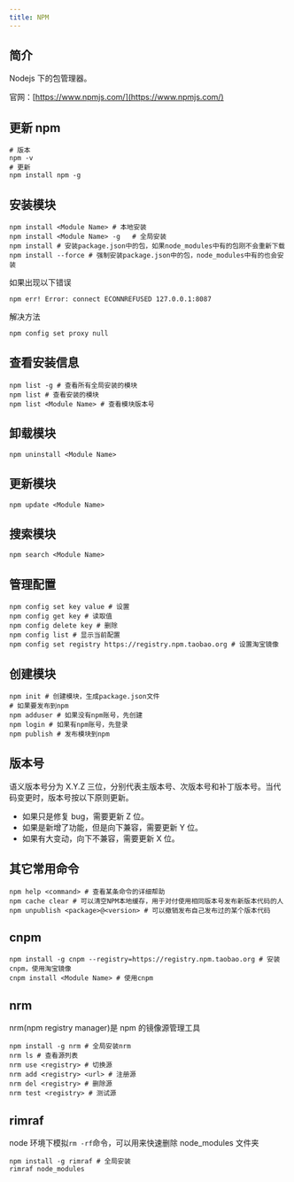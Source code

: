 ```yaml
---
title: NPM
---
```


## 简介

Nodejs 下的包管理器。

官网：[https://www.npmjs.com/](https://www.npmjs.com/)

## 更新 npm

```shell
# 版本
npm -v
# 更新
npm install npm -g
```

## 安装模块

```shell
npm install <Module Name> # 本地安装
npm install <Module Name> -g   # 全局安装
npm install # 安装package.json中的包，如果node_modules中有的包刚不会重新下载
npm install --force # 强制安装package.json中的包，node_modules中有的也会安装
```

如果出现以下错误

```shell
npm err! Error: connect ECONNREFUSED 127.0.0.1:8087
```

解决方法

```shell
npm config set proxy null
```

## 查看安装信息

```shell
npm list -g # 查看所有全局安装的模块
npm list # 查看安装的模块
npm list <Module Name> # 查看模块版本号
```

## 卸载模块

```shell
npm uninstall <Module Name>
```

## 更新模块

```shell
npm update <Module Name>
```

## 搜索模块

```shell
npm search <Module Name>
```

## 管理配置

```shell
npm config set key value # 设置
npm config get key # 读取值
npm config delete key # 删除
npm config list # 显示当前配置
npm config set registry https://registry.npm.taobao.org # 设置淘宝镜像
```

## 创建模块

```shell
npm init # 创建模块，生成package.json文件
# 如果要发布到npm
npm adduser # 如果没有npm账号，先创建
npm login # 如果有npm账号，先登录
npm publish # 发布模块到npm
```

## 版本号

语义版本号分为 X.Y.Z 三位，分别代表主版本号、次版本号和补丁版本号。当代码变更时，版本号按以下原则更新。

- 如果只是修复 bug，需要更新 Z 位。
- 如果是新增了功能，但是向下兼容，需要更新 Y 位。
- 如果有大变动，向下不兼容，需要更新 X 位。

## 其它常用命令

```shell
npm help <command> # 查看某条命令的详细帮助
npm cache clear # 可以清空NPM本地缓存，用于对付使用相同版本号发布新版本代码的人
npm unpublish <package>@<version> # 可以撤销发布自己发布过的某个版本代码
```

## cnpm

```shell
npm install -g cnpm --registry=https://registry.npm.taobao.org # 安装cnpm，使用淘宝镜像
cnpm install <Module Name> # 使用cnpm
```

## nrm

nrm(npm registry manager)是 npm 的镜像源管理工具

```shell
npm install -g nrm # 全局安装nrm
nrm ls # 查看源列表
nrm use <registry> # 切换源
nrm add <registry> <url> # 注册源
nrm del <registry> # 删除源
nrm test <registry> # 测试源
```

## rimraf

node 环境下模拟`rm -rf`命令，可以用来快速删除 node_modules 文件夹

```shell
npm install -g rimraf # 全局安装
rimraf node_modules
```
